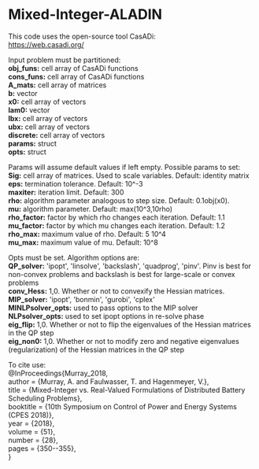 # Mixed-Integer-ALADIN
This code uses the open-source tool CasADi:  
https://web.casadi.org/

Input problem must be partitioned:  
**obj_funs:** cell array of CasADi functions  
**cons_funs:** cell array of CasADi functions  
**A_mats:** cell array of matrices  
**b:** vector  
**x0:** cell array of vectors  
**lam0:** vector  
**lbx:** cell array of vectors  
**ubx:** cell array of vectors  
**discrete:** cell array of vectors  
**params:** struct  
**opts:** struct  

Params will assume default values if left empty. Possible params to set:  
**Sig:** cell array of matrices. Used to scale variables. Default: identity matrix  
**eps:** termination tolerance. Default: 10^-3  
**maxiter:** iteration limit. Default: 300  
**rho:** algorithm parameter analogous to step size. Default: 0.1obj(x0).  
**mu:** algorithm parameter. Default: max(10^3,10rho)  
**rho_factor:** factor by which rho changes each iteration. Default: 1.1  
**mu_factor:** factor by which mu changes each iteration. Default: 1.2  
**rho_max:** maximum value of rho. Default: 5 10^4  
**mu_max:** maximum value of mu. Default: 10^8  

Opts must be set. Algorithm options are:  
**QP_solver:** 'ipopt', 'linsolve', 'backslash', 'quadprog', 'pinv'. Pinv is best for non-convex problems and backslash is best for large-scale or convex problems  
**conv_Hess:** 1,0. Whether or not to convexify the Hessian matrices.  
**MIP_solver:** 'ipopt', 'bonmin', 'gurobi', 'cplex'  
**MINLPsolver_opts:** used to pass options to the MIP solver  
**NLPsolver_opts:** used to set ipopt options in re-solve phase  
**eig_flip:** 1,0. Whether or not to flip the eigenvalues of the Hessian matrices in the QP step  
**eig_non0:** 1,0. Whether or not to modify zero and negative eigenvalues (regularization) of the Hessian matrices in the QP step  

To cite use:  
@InProceedings{Murray_2018,  
  author    = {Murray, A. and Faulwasser, T. and Hagenmeyer, V.},  
  title     = {Mixed-Integer vs. Real-Valued Formulations of Distributed Battery Scheduling Problems},  
  booktitle = {10th Symposium on Control of Power and Energy Systems (CPES 2018)},  
  year      = {2018},  
  volume    = {51},  
  number    = {28},  
  pages     = {350--355},  
  }  
